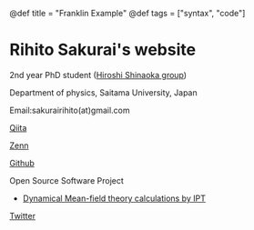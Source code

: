 @def title = "Franklin Example"
@def tags = ["syntax", "code"]

# Rihito Sakurai's website

2nd year PhD student ([Hiroshi Shinaoka group](https://shinaoka.sakura.ne.jp))

Department of physics, Saitama University, Japan

Email:sakurairihito(at)gmail.com

[Qiita](https://qiita.com/RhT)

[Zenn](https://zenn.dev/rihitosakurai)

[Github](https://github.com/sakurairihito)

Open Source Software Project

- [Dynamical Mean-field theory calculations by IPT](https://spm-lab.github.io/sparse-ir-tutorial/src/ipt_jl.html)

[Twitter](https://twitter.com/mf5akxNYmS5sqbT)